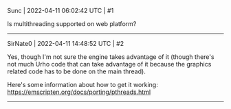 Sunc | 2022-04-11 06:02:42 UTC | #1

Is multithreading supported on web platform?

-------------------------

SirNate0 | 2022-04-11 14:48:52 UTC | #2

Yes, though I'm not sure the engine takes advantage of it (though there's not much Urho code that can take advantage of it because the graphics related code has to be done on the main thread).

Here's some information about how to get it working:
https://emscripten.org/docs/porting/pthreads.html

-------------------------

